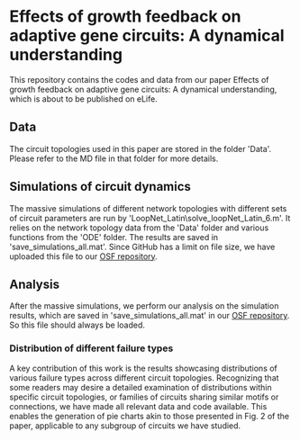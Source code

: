# Effects of growth feedback on adaptive gene circuits: A dynamical understanding

This repository contains the codes and data from our paper Effects of growth feedback on adaptive gene circuits: A dynamical understanding, which is about to be published on eLife.

## Data

The circuit topologies used in this paper are stored in the folder 'Data'. Please refer to the MD file in that folder for more details.

## Simulations of circuit dynamics

The massive simulations of different network topologies with different sets of circuit parameters are run by 'LoopNet_Latin\solve_loopNet_Latin_6.m'. It relies on the network topology data from the 'Data' folder and various functions from the 'ODE' folder. The results are saved in 'save_simulations_all.mat'. Since GitHub has a limit on file size, we have uploaded this file to our [OSF repository](https://osf.io/yxm2v/).

## Analysis

After the massive simulations, we perform our analysis on the simulation results, which are saved in 'save_simulations_all.mat' in our [OSF repository](https://osf.io/yxm2v/). So this file should always be loaded.

### Distribution of different failure types

A key contribution of this work is the results showcasing distributions of various failure types across different circuit topologies. Recognizing that some readers may desire a detailed examination of distributions within specific circuit topologies, or families of circuits sharing similar motifs or connections, we have made all relevant data and code available. This enables the generation of pie charts akin to those presented in Fig. 2 of the paper, applicable to any subgroup of circuits we have studied.
